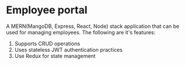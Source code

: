 # Employee portal

A MERN(MangoDB, Express, React, Node) stack application that can be used for managing employees. The following are it's features:
1. Supports CRUD operations
2. Uses stateless JWT authentication practices
3. Use Redux for state management
